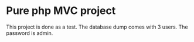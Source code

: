 # Pure php MVC project

This project is done as a test.
The database dump comes with 3 users. The password is admin.